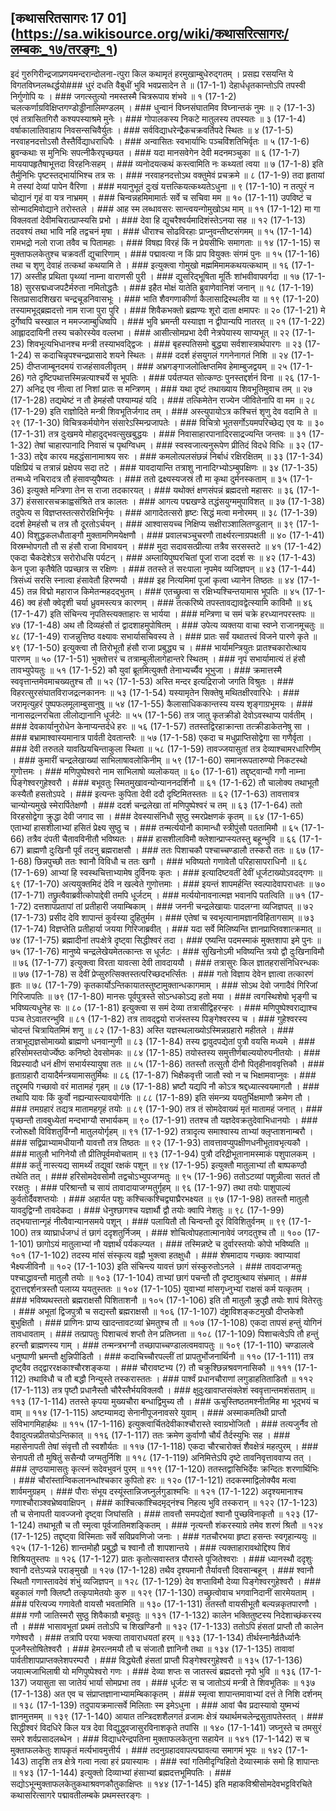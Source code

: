 ## [कथासरितसागरः 17 01] (https://sa.wikisource.org/wiki/कथासरित्सागरः/लम्बकः_१७/तरङ्गः_१)

इदं गुरुगिरीन्द्रजाप्रणयमन्दरान्दोलना-त्पुरा किल कथामृतं हरमुखाम्बुधेरुद्गतम् । प्रसह्य रसयन्ति ये विगतविघ्नलब्धर्द्धयो### धुरं दधति वैबुधीं भुवि भवप्रसादेन ते ॥  (17-1-1)
देहार्धधृतकान्तोऽपि तपस्वी निर्गुणोपि यः । ### जगत्स्तुत्यो नमस्तस्मै चित्ररूपाय शंभवे ॥ १ (17-1-2)
चलत्कर्णाग्रविक्षिप्तगण्डोड्डीनालिमण्डलम् । ### धुन्वानं विघ्नसंघातमिव विघ्नान्तकं नुमः ॥ २ (17-1-3)
एवं तत्रासितगिरौ कश्यपस्याश्रमे मुनेः । ### गोपालकस्य निकटे मातुलस्य तपस्यतः ॥ ३ (17-1-4)
वर्षाकालातिवाहाय निवसन्सचिवैर्युतः । ### सर्वविद्याधरेन्द्रैकचक्रवर्तिपदे स्थितः ॥ ४ (17-1-5)
नरवाहनदत्तोऽसौ तैस्तैर्विद्याधराधिपैः । ### अन्वासितः स्वभार्याभिः पञ्चविंशतिभिर्वृतः ॥ ५ (17-1-6)
ब्रुवन्कथाः स मुनिभिः सपत्नीकैरपृच्छयत । ### यदा मानसवेगेन देवी मदनमञ्चुका ॥ ६ (17-1-7)
माययापहृतैषाभूत्तदा विरहनिःसहम् । ### व्यनोदयत्कथं कस्त्वामिति नः कथ्यतां त्वया ॥ ७ (17-1-8)
इति तैर्मुनिभिः पृष्टस्तद्भार्याभिश्च तत्र सः । ### नरवाहनदत्तोऽथ वक्तुमेवं प्रचक्रमे ॥ ८ (17-1-9)
तदा हृतायां मे तस्यां देव्यां पापेन वैरिणा । ### मयानुभूतं दुःखं यत्तत्कियत्कथ्यतेऽधुना ॥ ९ (17-1-10)
न तत्पुरं न चोद्यानं गृहं वा यत्र नाभ्रमम् । ### चिन्वन्नहमिमामार्तः सर्वे च सचिवा मम ॥ १० (17-1-11)
उपविष्टं च सोन्मादमिवोद्याने तरोस्तले । ### आह स्म लब्धावसरः सान्त्वयन्गोमुखोऽथ माम् ॥ ११ (17-1-12)
मा गा विक्लवतां देवीमचिरात्प्राप्स्यसि प्रभो । ### देवा हि द्युचरैश्वर्यमादिशंस्तेऽनया सह ॥ १२ (17-1-13)
तदवश्यं तथा भावि नहि तद्वचनं मृषा । ### धीराश्च सोढविरहाः प्राप्नुवन्तीष्टसंगमम् ॥ १५ (17-1-14)
रामभद्रो नलो राजा तवैव च पितामहाः । ### विषह्य विरहं किं न प्रेयसीभिः समागताः ॥ १४ (17-1-15)
स मुक्ताफलकेतुश्च चक्रवर्ती द्युचारिणाम् । ### पद्मावत्या न किं प्राप वियुक्तः संगमं पुनः ॥ १५ (17-1-16)
तथा च शृणु देवाहं तत्कथां कथयामि ते । ### इत्युक्त्वा गोमुखो मह्ममिमामकथयत्कथाम् ॥ १६ (17-1-17)
अस्तीह प्रथिता पृथ्व्यां नाम्ना वाराणसी पुरी । ### द्युसरिद्भूषिता मूर्तिः शांभवीवापवर्गदा ॥ १७ (17-1-18)
सुरसद्मध्वजपटैर्मरुता नमितोद्धतैः । ### इहैत मोक्षं यातेति ब्रुवाणेवानिशं जनान् ॥ १८ (17-1-19)
सितप्रासादशिखरा चन्द्रचूडनिवासभूः । ### भाति शैवगणाकीर्णा कैलासाद्रिस्थलीव या ॥ १९ (17-1-20)
तस्यामभूद्ब्रह्मदत्तो नाम राजा पुरा पुरि । ### शिवैकभक्तो ब्रह्मण्यः शूरो दाता क्षमापरः ॥ २० (17-1-21)
मे दुर्गेष्वपि चस्खाल न ममज्जाम्बुधिष्वपि । ### भुवि भ्रमन्ती यस्याज्ञा न द्वीपान्यपि नातरत् ॥ २१ (17-1-22)
आह्लाददायिनी तस्य चकोरस्येव वल्लभा । ### आसीत्सोमप्रभा देवी नेत्रपेयास्य साप्यभूत् ॥ २२ (17-1-23)
शिवभूत्यभिधानश्च मन्त्री तस्याभवद्द्विजः । ### बृहस्पतिसमो बुद्ध्या सर्वशास्त्रार्थपारगः ॥ २३ (17-1-24)
स कदाचिन्नृपश्चन्द्रप्रासादे शयने स्थितः । ### ददर्श हंसयुगलं गगनेनागतं निशि ॥ २४ (17-1-25)
दीप्तजाम्बूनदमयं राजहंसावलीवृतम् । ### अभ्रगङ्गाजलोत्क्षिप्तमिव हेमाम्बुजद्वयम् ॥ २५ (17-1-26)
गते दृष्टिपथात्तस्मिन्नत्याश्चर्ये स भूपतिः । ### पर्यतप्यत सोत्कण्ठः पुनस्तद्दर्शनं विना ॥ २६ (17-1-27)
अनिद्र एव नीत्वा तां निशां प्रातः स मन्त्रिणम् । ### यथा दृष्टं तथाख्याय शिवभूतिमुवाच तम् ॥ २७ (17-1-28)
तद्यथेष्टं न तौ हेमहंसौ पश्याम्यहं यदि । ### तत्किमेतेन राज्येन जीवितेनापि वा मम ॥ २८ (17-1-29)
इति राज्ञोदिते मन्त्री शिवभूतिर्जगाद तम् । ### अस्त्युपायोऽत्र कश्चित्तं शृणु देव वदामि ते ॥ २९ (17-1-30)
विचित्रकर्मयोगेन संसारेऽस्मिन्प्रजापतेः । ### विचित्रो भूतसर्गोऽयमपरिच्छेद्य एव यः ॥ ३० (17-1-31)
तत्र दुःखमये मोहादुद्भवत्सुखबुद्धयः । ### निवासाहारपानादिरसाद्रज्यन्ति जन्तवः ॥ ३१ (17-1-32)
तेषां चाहारपानादि निवासं च पृथग्विधम् । ### स्वस्वजात्यनुरूपेण प्रीतिदं विदधे विधिः ॥ ३२ (17-1-33)
तद्देव कारय महद्धंसानामाश्रय सरः । ### कमलोत्पलसंछन्नं निर्बाधं रक्षिरक्षितम् ॥ ३३ (17-1-34)
पक्षिप्रियं च तत्रान्नं प्रक्षेपय सदा तटे । ### यावदायान्ति तत्राशु नानादिग्भ्योऽम्बुपक्षिणः ॥ ३४ (17-1-35)
तन्मध्ये नचिरादत्र तौ हंसावप्युपैष्यतः । ### ततो द्रक्ष्यस्यजस्रं तौ मा कृथा दुर्मनस्कताम् ॥ ३५ (17-1-36)
इत्युक्ते मन्त्रिणा तेन स राजा तदकारयत् । ### यथोक्तं क्षणसंपन्नं ब्रह्मदत्तो महासरः ॥ ३६ (17-1-37)
हंससारसचक्राह्वसंश्रिते तत्र कालतः । ### आगत्य पद्मखण्डे तद्धंसयुग्ममुपाविशत् ॥ ३७ (17-1-38)
तदुपेत्य स विज्ञप्तस्तत्सरोरक्षिभिर्नृपः । ### आगादेतत्सरो हृष्टः सिद्धं मत्वा मनोरमम् ॥ ३८ (17-1-39)
ददर्श हेमहंसौ च तत्र तौ दूरतोऽर्चयन् । ### आश्वासयच्च निक्षिप्य सक्षीराञ्शालितण्डुलान् ॥ ३९ (17-1-40)
विशुद्धकलधौताङ्गौ मुक्तामणिमयेक्षणौ । ### प्रवालचञ्चुचरणौ तार्क्ष्यरत्नाग्रपक्षती ॥ ४० (17-1-41)
विस्रम्भोपगतौ तौ स हंसौ राजा विभावयन् । ### मुदा सदावसत्प्रीत्या तत्रैव सरसस्तटे ॥ ४१ (17-1-42)
एकदा चैकदेशेऽत्र सरोरोधसि पर्यटन् । ### अम्लायिपुष्परचितां पूजां राजा ददर्श सः ॥ ४२ (17-1-43)
केन पूजा कृतैषेति पप्रच्छात्र स रक्षिणः । ### ततस्ते तं सरःपाला नृपमेव व्यजिज्ञपन् ॥ ४३ (17-1-44)
त्रिसंध्यं सरसि स्नात्वा हंसावेतौ हिरण्मयौ । ### इह नित्यमिमां पूजां कृत्वा ध्यानेन तिष्ठतः ॥ ४४ (17-1-45)
तन्न विद्मो महाराज किमेतन्महदद्भुतम् । ### एतच्छ्रुत्वा स रक्षिभ्यश्चिन्तयामास भूपतिः ॥ ४५ (17-1-46)
क्व हंसौ क्वेदृशी चर्या ध्रुवमस्त्यत्र कारणम् । ### तत्करिष्ये तपस्तावद्यावद्वेत्स्यामि काविमौ ॥ ४६ (17-1-47)
इति संचिन्त्य नृपतिस्त्यक्ताहारः स भार्यया । ### मन्त्रिणा च समं चक्रे हरध्यानपरस्तपः ॥ ४७ (17-1-48)
अथ तौ दिव्यहंसौ तं द्वादशाहमुपोषितम् । ### उपेत्य व्यक्तया वाचा स्वप्ने राजानमूचतुः ॥ ४८ (17-1-49)
राजन्नुत्तिष्ठ वक्ष्यावः सभार्यासचिवस्य ते । ### प्रातः सर्वं यथातत्त्वं विजने पारणे कृते ॥ ४९ (17-1-50)
इत्युक्त्वा तौ तिरोभूतौ हंसौ राजा प्रबुद्ध्य च । ### भार्यामन्त्रियुतः प्रातश्चकारोत्थाय पारणम् ॥ ५० (17-1-51)
भुक्तोत्तरं च तत्राम्बुलीलागेहान्तरे स्थितम् । ### नृपं सभार्यामात्यं तं हंसौ तावभ्युपेयतुः ॥ ५१ (17-1-52)
कौ युवां ब्रूतमित्युक्तौ तेनाभ्यर्च्यैव भूभुजा । ### क्रमात्तस्मै स्ववृत्तान्तमेवमाचख्यतुश्च तौ ॥ ५२ (17-1-53)
अस्ति मन्दर इत्यद्रिराजो जगति विश्रुतः । ### विहरत्सुरसंघातविराजद्रत्नकाननः ॥ ५३ (17-1-54)
यस्यामृतेन सिक्तेषु मथितक्षीरवारिधेः । ### जरामृत्युहरं पुष्पफलमूलाम्बुसानुषु ॥ ५४ (17-1-55)
कैलासाधिककान्तस्य यस्य शृङ्गाग्रभूमयः । ### नानासद्रत्नरचिता लीलोद्यानानि धूर्जटेः ॥ ५५ (17-1-56)
तत्र जातु कृतक्रीडो देवोऽवस्थाप्य पार्वतीम् । ### देवकार्यानुरोधेन केनाप्यन्तर्दधे हरः ॥ ५६ (17-1-57)
ततस्तद्विरहाक्रान्ता तत्क्रीडाकेतनेषु सा । ### बभ्रामाश्वास्यमानात्र पार्वती देवतान्तरैः ॥ ५७ (17-1-58)
एकदा च मधुप्राप्तिसोद्वेगा सा गणैर्वृता । ### देवी तरुतले यावत्प्रियचिन्ताकुला स्थिता ॥ ५८ (17-1-59)
तावज्जयासुतां तत्र देव्याश्चामरधारिणीम् । ### कुमारीं चन्द्रलेखाख्यां साभिलाषावलोकिनीम् ॥ ५९ (17-1-60)
समानरूपतारुण्यो निकटस्थो गुणोत्तमः । ### मणिपुष्पेश्वरो नाम साभिलाषो व्यलोकयत् ॥ ६० (17-1-61)
तद्दृष्ट्वान्यौ गणौ नाम्ना पिङ्गेश्वरगुहेश्वरौ । ### बभूवतुः स्मितमुखावन्योन्याननदर्शिनौ ॥ ६१ (17-1-62)
तौ चालोक्य तथाभूतौ कस्यैतौ हसतोऽपदे । ### इत्यन्तः कुपिता देवी ददौ दृष्टिमितस्ततः ॥ ६२ (17-1-63)
तावत्तावत्र चान्योन्यमुखे स्मेरार्पितेक्षणौ । ### ददर्श चन्द्रलेखा तां मणिपुष्पेश्वरं च तम् ॥ ६३ (17-1-64)
ततो विरहसोद्वेगा क्रुद्धा देवी जगाद सा । ### देवस्यासंनिधौ सुष्ठु स्मरप्रेक्षणकं कृतम् ॥ ६४ (17-1-65)
एताभ्यां हासशीलाभ्यां हसितं प्रेक्ष्य सुष्ठु च । ### तन्मर्त्ययोनौ कामान्धौ स्त्रीपुंसौ पततामिमौ ॥ ६५ (17-1-66)
तत्रैव दंपती चैतावविनीतौ भविष्यतः । ### हासशीलाविमौ क्लेशान्प्राप्स्यतस्तु बहून्भुवि ॥ ६६ (17-1-67)
ब्राह्मणौ दुःखिनौ पूर्वं तदनु ब्रह्मराक्षसौ । ### ततः पिशाचकौ पश्चाच्चण्डालौ तस्करौ ततः ॥ ६७ (17-1-68)
छिन्नपुच्छौ ततः श्वानौ विविधौ च ततः खगौ । ### भविष्यतो गणावेतौ परिहासापराधिनौ ॥ ६८ (17-1-69)
आभ्यां हि स्वस्थचित्ताभ्यामेष दुर्विनयः कृतः । ### इत्यादिष्टवतीं देवीं धूर्जटाख्योऽवदद्गणः ॥ ६९ (17-1-70)
अत्ययुक्तमिदं देवि न खल्वेते गुणोत्तमाः । ### इयन्तं शापमर्हन्ति स्वल्पादेवापराधतः ॥ ७० (17-1-71)
तछ्रुत्वैवाब्रवीत्कोपाद्देवी तमपि धूर्जटम् । ### मर्त्ययोनावनात्मज्ञ भवानपि पतत्विति ॥ ७१ (17-1-72)
दत्तशापप्रतापां तां प्रतीहारी जयाम्बिकाम् । ### जननी चन्द्रलेखायाः पादलग्ना व्यजिज्ञपत् ॥ ७२ (17-1-73)
प्रसीद देवि शापान्तं कुर्वस्या दुहितुर्मम । ### एतेषां च स्वभृत्यानामज्ञानविहितागसाम् ॥ ७३ (17-1-74)
विज्ञप्तेति प्रतीहार्या जयया गिरिजाब्रवीत् । ### यदा सर्वे मिलिष्यन्ति ज्ञानप्राप्तिवशात्क्रमात् ॥ ७४ (17-1-75)
ब्रह्मादीनां तपःक्षेत्रे दृष्ट्वा सिद्धीश्वरं तदा । ### एष्यन्ति पदमस्माकं मुक्तशापा इमे पुनः ॥ ७५ (17-1-76)
मानुष्ये चन्द्रलेखेयमेतत्कान्तः स धूर्जटः । ### सुखिनोऽमी भविष्यन्ति त्रयो द्वौ दुःखिनाविमौ ॥ ७६ (17-1-77)
इत्युक्त्वा विरता यावत्सा देवी तावदाययौ । ### तत्रासुरः किल ज्ञातहरासंनिधिरन्धकः ॥ ७७ (17-1-78)
स देवीं प्रेप्सुरुत्सिक्तस्तत्परिच्छदभर्त्सितः । ### गतो विज्ञाय देवेन ज्ञात्वा तत्कारणं हृतः ॥ ७८ (17-1-79)
कृतकार्योऽन्तिकायातस्तुष्टामुक्तान्धकागमाम् । ### सोऽथ देवो जगादैवं गिरिजां गिरिजापतिः ॥ ७९ (17-1-80)
मानसः पूर्वपुत्रस्ते सोऽन्धकोऽद्य हतो मया । ### त्वगस्थिशेषो भृङ्गी च भविष्यत्यधुनेह सः ॥ ८० (17-1-81)
इत्युक्त्वा स समं देव्या तत्रासीद्विहरन्हरः । ### मणिपुष्पेश्वराद्याश्च पञ्च तेऽवातरन्भुवि ॥ ८१ (17-1-82)
तत्र तावद्द्वयो राजंस्तस्य पिङ्गेश्वरस्य च । ### गुहेश्वरस्य चोदन्तं चित्रायितमिमं शणु ॥ ८२ (17-1-83)
अस्ति यज्ञस्थलाख्योऽस्मिन्नग्रहारो महीतले । ### तत्राभूद्यज्ञसोमाख्यो ब्राह्मणो धनवान्गुणी ॥ ८३ (17-1-84)
तस्य द्वावुदपद्येतां पुत्रौ वयसि मध्यमे । ### हरिसोमस्तयोर्ज्येष्ठः कनिष्ठो देवसोमकः ॥ ८४ (17-1-85)
तयोस्तस्य समुत्तीर्णबाल्ययोरुपनीतयोः । ### विप्रस्यादौ धनं क्षीणं सभार्यस्यायुषा ततः ॥ ८५ (17-1-86)
ततस्तौ तत्सुतौ दीनौ पितृहीनाववृत्तिकौ । ### हृताग्रहारौ दायादैर्मन्त्रयामासतुर्मिथः ॥ ८६ (17-1-87)
भिक्षैकवृत्ती जातौ स्वो न च भिक्षामवाप्नुवः । ### तद्दूरमपि गच्छावो वरं मातामहं गृहम् ॥ ८७ (17-1-88)
भ्रष्टौ यद्यपि नौ कोऽत्र श्रद्दध्यात्स्वयमागतौ । ### तथापि यावः किं कुर्वो नह्यन्यास्त्यावयोर्गतिः ॥ ८८ (17-1-89)
इति संमन्त्र्य ययतुर्भिक्षमाणौ क्रमेण तौ । ### तमग्रहारं तद्यत्र मातामहगृहं तयोः ॥ ८९ (17-1-90)
तत्र तं सोमदेवाख्यं मृतं मातामहं जनात् । ### पृच्छन्तौ तावबुध्येतां मन्दभाग्यौ सभार्यकम् ॥ ९० (17-1-91)
ततश्च तौ यज्ञदेवक्रतुदेवाभिधानयोः । ### रजोरूक्षौ विविशतुर्विग्नौ मातुलयोर्गृहम् ॥ ९१ (17-1-92)
तत्रादृत्य समाश्वास्य ताभ्यां क्लृप्ताशनाम्बरौ । ### सद्विप्राभ्यामधीयानौ यावत्तौ तत्र तिष्ठतः ॥ ९२ (17-1-93)
तावत्तावप्युपक्षीणधनीभूतावभृत्यकौ । ### मातुलौ भागिनेयौ तौ प्रीतिपूर्वमवोचताम् ॥ ९३ (17-1-94)
पुत्रौ दरिद्रीभूतानामस्माकं पशुपालकम् । ### कर्तुं नास्त्यद्य सामर्थ्यं तद्युवां रक्षकं पशून् ॥ ९४ (17-1-95)
इत्युक्तौ मातुलाभ्यां तौ बाष्पकण्ठौ तथेति तत् । ### हरिसोमदेवसोमौ तद्वचोऽभ्युपजग्मतुः ॥ ९५ (17-1-96)
ततोऽटव्यां पशून्नीत्वा सततं तौ ररक्षतुः । ### परिश्रान्तौ च सायं तावादायाजग्मतुर्गृहम् ॥ ९६ (17-1-97)
तथा तयोः पाशुपाल्यं कुर्वतोर्दैवशप्तयोः । ### अहार्यत पशुः कश्चित्कश्चिद्व्याघ्रैरभक्ष्यत ॥ ९७ (17-1-98)
ततस्तौ मातुलौ यावदुद्विग्नौ तावदेकदा । ### धेनुश्छागश्च यज्ञार्थौ द्वौ तयोः क्वापि नेशतुः ॥ ९८ (17-1-99)
तद्भयात्तान्गृहं नीत्वैवान्यानसमये पशून् । ### पलायितौ तौ चिन्वन्तौ दूरं विविशितुर्वनम् ॥ ९९ (17-1-100)
तत्र व्याघ्रार्धजग्धं तं छागं ददृशतुर्निजम् । ### शोचित्वोपहतात्मानावेवं जगदतुश्च तौ ॥ १०० (17-1-101)
छागोऽयं मातुलाभ्यां नौ यज्ञार्थं पर्यकल्प्यत । ### तस्मिन्नष्टे च दुर्वारस्तयोः कोपो भविष्यति ॥ १०१ (17-1-102)
तदस्य मांसं संस्कृत्य वह्नौ भुक्त्वा हतक्षुधौ । ### शेषमादाय गच्छावः क्वाप्यावां भैक्ष्यजीविनौ ॥ १०२ (17-1-103)
इति संचिन्त्य यावत्तं छागं संस्कुरुतोऽनले । ### तावदाजग्मतुः पश्चाद्धावन्तौ मातुलौ तयोः ॥ १०३ (17-1-104)
ताभ्यां छागं पचन्तौ तौ दृष्टावुत्थाय संभ्रमात् । ### दूरात्तद्दर्शनत्रस्तौ पलाय्य ययतुस्ततः ॥ १०४ (17-1-105)
युवाभ्यां मांसगृध्नुभ्यां राक्षसं कर्म यत्कृतम् । ### भविष्यथस्ततो ब्रह्मराक्षसौ पिशिताशनौ ॥ १०५ (17-1-106)
इति तौ मातुलौ क्रुद्धौ तयोः शापं वितेरतुः । ### अभूतां द्विजपुत्रौ च सद्यस्तौ ब्रह्मराक्षसौ ॥ १०६ (17-1-107)
दंष्ट्राविशङ्कटमुखौ दीप्तकेशौ बुभुक्षितौ । ### प्राणिनः प्राप्य खादन्तावटव्यां भ्रेमतुश्च तौ ॥ १०७ (17-1-108)
एकदा तापसं हन्तुं योगिनं तावधावताम् । ### तत्प्रापतुः पिशाचत्वं शप्तौ तेन प्रतिघ्नता ॥ १०८ (17-1-109)
पिशाचत्वेऽपि तौ हन्तुं हरन्तौ ब्राह्मणस्य गाम् । ### तन्मन्त्रभग्नौ तच्छापाच्चण्डालत्वमवापतुः ॥ १०९ (17-1-110)
चण्डालत्वे धनुष्पाणी भ्रमन्तौ क्षुन्निपीडितौ । ### कदाचिच्चौरपल्लीं तां प्रापतुर्भोजनार्थिनौ ॥ ११० (17-1-111)
तत्र दृष्ट्वैव तद्द्वाररक्षकाश्चौरशङ्कया । ### चौरावष्टभ्य (?) तौ चक्रुश्छिन्नश्रवणनासिकौ ॥ १११ (17-1-112)
तथाविधौ च तौ बद्धौ निन्युस्ते तस्करास्ततः । ### पार्श्वं प्रधानचौराणां लगुडाहतिताडितौ ॥ ११२ (17-1-113)
तत्र पृष्टौ प्रधानैस्तौ चौरैस्तैर्भयविक्लवौ । ### क्षुदुःखावाप्तसंक्लेशं स्ववृत्तान्तमशंसताम् ॥ ११३ (17-1-114)
ततस्ते कृपया मुख्यचौरा बन्धाद्विमुच्य तौ । ### ऊचुस्तिष्ठतमश्नीतमिह मा भूद्भयं च वाम् ॥ ११४ (17-1-115)
अष्टम्यामद्य सेनानीपूजनावसरे युवाम् । ### अस्माकमतिथी प्राप्तौ संविभागमिहार्हथः ॥ ११५ (17-1-116)
इत्युक्त्वार्चितदेवीकाश्चौरास्ते स्वाग्रभोजितौ । ### तत्यजुर्नैव तो दैवादुत्पन्नप्रीतयोऽन्तिकात् ॥ ११६ (17-1-117)
ततः क्रमेण कुर्वाणौ चौर्यं तैर्दस्युभिः सह । ### महासेनापती तेषां संवृत्तौ तौ स्वशौर्यतः ॥ ११७ (17-1-118)
एकदा चौरचारोक्तं शैवक्षेत्रं महत्पुरम् । ### सेनापती तौ मुषितुं ससैन्यौ जग्मतुर्निशि ॥ ११८ (17-1-119)
अनिमित्तेऽपि दृष्टे तावनिवृत्ताववाप्य तत् । ### लुण्ठयामासतुः कृत्स्नं सदेवभुवनं पुरम् ॥ ११९ (17-1-120)
ततस्तद्वासिभिर्देवः क्रन्दितः शरणार्थिभिः । ### चौरांस्तान्विकलानन्धांश्चकार कुपितो हरः ॥ १२० (17-1-121)
तदकस्माद्विलोक्यैव मत्वा शार्वमनुग्रहम् । ### पौराः संभूय दस्यूंस्तान्निजघ्नुर्लगुडाश्मभिः ॥ १२१ (17-1-122)
अदृश्यमानाश्च गणाश्चौराञ्श्वभ्रेष्ववाक्षिपन् । ### काश्चित्कांश्चिदमृद्नंश्च निहत्य भुवि तस्करान् ॥ १२२ (17-1-123)
तौ च सेनापती यावज्जनो दृष्ट्वा जिघांसति । ### तावत्तौ समपद्येतां श्वानौ पुच्छविनाकृतौ ॥ १२३ (17-1-124)
तथाभूतौ च तौ स्मृत्वा पूर्वजातिमशङ्कितम् । ### नृत्यन्तौ शंकरस्याग्रे तमेव शरणं श्रितौ ॥ १२४ (17-1-125)
तद्दृष्ट्वा विस्मिताः सर्वे सविप्रवणिजो जनाः । ### गतचौरभया हृष्टा हसन्तः स्वगृहान्ययुः ॥ १२५ (17-1-126)
शान्तमोहौ प्रबुद्धौ च श्वानौ तौ शापशान्तये । ### त्यक्ताहारावथोद्दिश्य शिवं शिश्रियतुस्तपः ॥ १२६ (17-1-127)
प्रातः कृतोत्सवास्तत्र पौरास्ते पूजितेश्वराः । ### ध्यानस्थौ ददृशुः श्वानौ दत्तेऽप्यन्ने पराङ्मुखौ ॥ १२७ (17-1-128)
तथैव दृश्यमानौ तैर्यावत्तौ दिवसान्बहून् । ### श्वानौ स्थितौ गणास्तावदेवं शंभुं व्यजिज्ञपन् ॥ १२८ (17-1-129)
देव शप्ताविमौ देव्या पिङ्गेश्वरगुहेश्वरौ । ### बहुकालं गणौ क्लिष्टौ तत्कृपामेतयोः कुरु ॥ १२९ (17-1-130)
तच्छ्रुत्वोवाच भगवानिदानीं सारमेयताम् । ### परित्यज्य गणावेतौ वायसौ भवतामिति ॥ १३० (17-1-131)
ततस्तौ वायसीभूतौ बल्यन्नकृतपारणौ । ### गणौ जातिस्मरौ सुष्ठु शिवैकाग्रौ बभूवतुः ॥ १३१ (17-1-132)
कालेन भक्तितुष्टस्य निदेशाच्छंकरस्य तौ । ### भासावभूतां प्रथमं ततोऽपि च शिखण्डिनौ ॥ १३२ (17-1-133)
ततोऽपि हंसतां प्राप्तौ तौ कालेन गणेश्वरौ । ### तत्रापि परया भक्त्या तावाराधयतां हरम् ॥ १३३ (17-1-134)
तीर्थस्नानैर्व्रतैर्ध्यानैः पूजनैस्तोषितेश्वरौ । ### हेमरत्नमयौ तौ च संजातौ ज्ञानिनौ तथा ॥ १३४ (17-1-135)
तावावां पार्वतीशापप्राप्तक्लेशपरम्परौ । ### विद्ध्येतौ हंसतां प्राप्तौ पिङ्गेश्वरगुहेश्वरौ ॥ १३५ (17-1-136)
जयात्मजाभिलाषी यो मणिपुष्पेश्वरो गणः । ### देव्या शप्तः स जातस्त्वं ब्रह्मदत्तो नृपो भुवि ॥ १३६ (17-1-137)
जयासुता सा जातेयं भार्या सोमप्रभा तव । ### धूर्जटः स च जातोऽयं मन्त्री ते शिवभूतिकः ॥ १३७ (17-1-138)
अत एव च संप्राप्तज्ञानाभ्यामम्बिकाकृतम् । ### स्मृत्वा शापान्तमावाभ्यां दत्तं ते निशि दर्शनम् ॥ १३८ (17-1-139)
तदुपायक्रमात्सर्वे मिलिताः स्म इमेऽधुना । ### आवां चैव प्रदास्यावो युष्मभ्यं ज्ञानमुत्तमम् ॥ १३९ (17-1-140)
आयात तन्त्रिदशशैलगतं व्रजामः क्षेत्रं यथार्थमचलेन्द्रसुतापतेस्तत् । ### सिद्धीश्वरं विदधिरे किल यत्र देवा विद्युद्ध्वजासुरविनाशकृते तपांसि ॥ १४० (17-1-141)
जघ्नुस्ते च तमसुरं समरे शर्वप्रसादलब्धेन । ### विद्याधरेन्द्रपतिना मुक्ताफलकेतुना सहायेन ॥ १४१ (17-1-142)
स च मुक्ताफलकेतुः शापकृतं मर्त्यभावमुत्तीर्य । ### तदनुग्रहादवापत्पद्मावत्या समागमं भूयः ॥ १४२ (17-1-143)
तादृशि तत्र क्षेत्रे गत्वा नत्वा हरं प्रयास्यामः । ### स्वां गतिमीदृग्विहितो देव्यास्माकं समो हि शापान्तः ॥ १४३ (17-1-144)
इत्युक्तो दिव्याभ्यां हंसाभ्यां ब्रह्मदत्तभूमिपतिः । ### सद्योऽभून्मुक्ताफलकेतुकथाश्रवणकौतुकाक्षिप्तः ॥ १४४ (17-1-145)
इति महाकविश्रीसोमदेवभट्टविरचिते कथासरित्सागरे पद्मावतीलम्बके प्रथमस्तरङ्गः । 